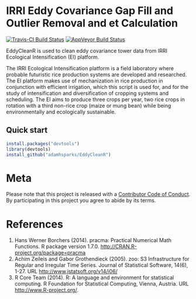 
IRRI Eddy Covariance Gap Fill and Outlier Removal and et Calculation
========================================

[![Travis-CI Build Status](https://travis-ci.org/adamhsparks/EddyCleanR.svg?branch=master)](https://travis-ci.org/adamhsparks/EddyCleanR)
[![AppVeyor Build Status](https://ci.appveyor.com/api/projects/status/github/adamhsparks/EddyCleanR?branch=master&svg=true)](https://ci.appveyor.com/project/adamhsparks/EddyCleanR)

EddyCleanR is used to clean eddy covariance tower data from IRRI Ecological Intensification (EI) platform. 

The IRRI Ecological Intensification platform is a field laboratory where probable futuristic rice production systems are developed and researched. The EI platform makes use of mechanization in rice production in conjunction with efficient irrigation, which this script is used for, and for the study of intensification and diversification of cropping systems and scheduling. The EI aims to produce three crops per year, two rice crops in rotation with a third non-rice crop (maize or mung bean) while being environmentally and ecologically sustainable.

## Quick start

```r
install.packages("devtools")  
library(devtools)  
install_github("adamhsparks/EddyCleanR")  
```

# Meta

Please note that this project is released with a [Contributor Code of Conduct](CONDUCT.md). By participating in this project you agree to abide by its terms.

# References
1. Hans Werner Borchers (2014). pracma: Practical Numerical Math Functions. R package version 1.7.0. http://CRAN.R-project.org/package=pracma
2. Achim Zeileis and Gabor Grothendieck (2005). zoo: S3 Infrastructure for Regular and Irregular Time Series. Journal of Statistical Software, 14(6), 1-27. URL http://www.jstatsoft.org/v14/i06/
3. R Core Team (2014). R: A language and environment for statistical computing. R Foundation for Statistical Computing, Vienna, Austria. URL http://www.R-project.org/.
